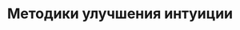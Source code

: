 ---
title: "Методики улучшения интуиции"
slug: metodiki-uluchsheniya-intuicii
layout: webinar-video
datetext: "среда, 23 марта"
timetext: 20:00 мск
video: "https://www.youtube.com/embed/Hk7RnpOxgeg?rel=0&autoplay=1"

---